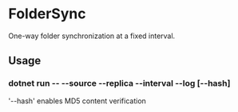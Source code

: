 # FolderSync
One-way folder synchronization at a fixed interval.

## Usage

### dotnet run -- --source <path> --replica <path> --interval <seconds> --log <logfile> [--hash]

'--hash' enables MD5 content verification
